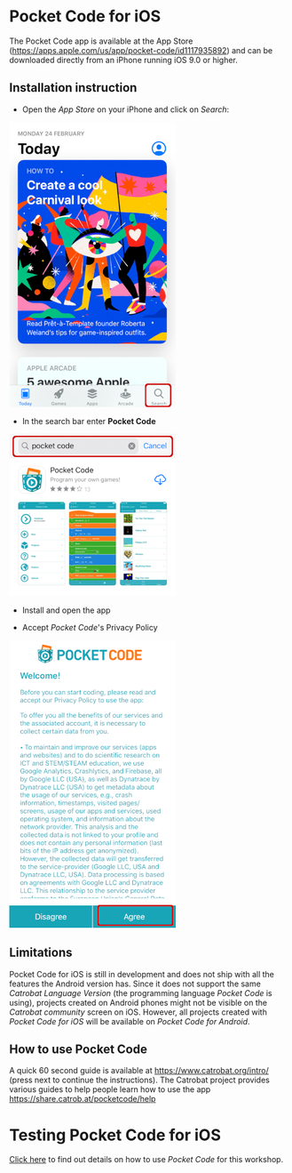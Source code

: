 # Pocket Code for iOS
The Pocket Code app is available at the App Store (https://apps.apple.com/us/app/pocket-code/id1117935892) and can be downloaded directly from an iPhone running iOS 9.0 or higher.

## Installation instruction

- Open the *App Store* on your iPhone and click on *Search*:

![App Store](./images/app-store.png)

- In the search bar enter **Pocket Code**

![App Store Search](./images/app-store-search.png)

- Install and open the app

- Accept *Pocket Code*'s Privacy Policy

![Pocket Code Privacy Policy](./images/privacy-policy.png)


## Limitations
Pocket Code for iOS is still in development and does not ship with all the features the Android version has. Since it does not support the same *Catrobat Language Version* (the programming language *Pocket Code* is using), projects created on Android phones might not be visible on the *Catrobat community* screen on iOS. However, all projects created with *Pocket Code for iOS* will be available on *Pocket Code for Android*.

## How to use Pocket Code
A quick 60 second guide is available at https://www.catrobat.org/intro/ (press next to continue the instructions). 
The Catrobat project provides various guides to help people learn how to use the app https://share.catrob.at/pocketcode/help


# Testing Pocket Code for iOS

[Click here](./pocket-code-for-ios-testing.md) to find out details on how to use *Pocket Code* for this workshop.
